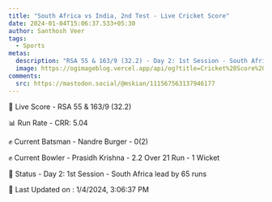 ```yaml
---
title: "South Africa vs India, 2nd Test - Live Cricket Score"
date: 2024-01-04T15:06:37.533+05:30
author: Santhosh Veer
tags:
  - Sports
metas:
  description: "RSA 55 & 163/9 (32.2) - Day 2: 1st Session - South Africa lead by 65 runs"
  image: https://ogimageblog.vercel.app/api/og?title=Cricket%20Score%20%F0%9F%8F%8F
comments:
  src: https://mastodon.social/@mskian/111567563137946177
---
```


🔴 Live Score - RSA 55 & 163/9 (32.2)  

📊 Run Rate - CRR: 5.04  

✊ Current Batsman - Nandre Burger - 0(2)  

✊ Current Bowler - Prasidh Krishna - 2.2 Over 21 Run - 1 Wicket  

📑 Status - Day 2: 1st Session - South Africa lead by 65 runs

<!--more-->

📝 Last Updated on : 1/4/2024, 3:06:37 PM

